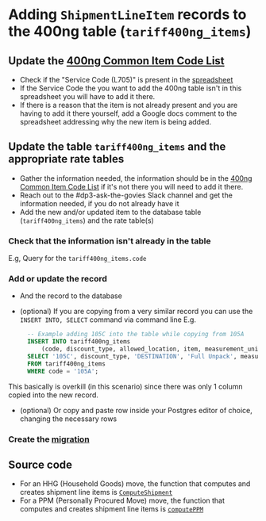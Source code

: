# Adding `ShipmentLineItem` records to the 400ng table (`tariff400ng_items`)

## Update the [400ng Common Item Code List](https://docs.google.com/spreadsheets/d/1MSkrhLHH9tHGVGN7ELVLkdpg7XRTb3R3I1xd-ZEkCI4/edit#gid=1382174367)

* Check if the "Service Code (L705)" is present in the [spreadsheet](https://docs.google.com/spreadsheets/d/1MSkrhLHH9tHGVGN7ELVLkdpg7XRTb3R3I1xd-ZEkCI4/edit#gid=1382174367)
* If the Service Code the you want to add the 400ng table isn't in this spreadsheet you will have to add it there.
* If there is a reason that the item is not already present and you are having to add it there yourself, add a Google docs comment to the spreadsheet addressing why the new item is being added.

## Update the table `tariff400ng_items` and the appropriate rate tables

* Gather the information needed, the information should be in the [400ng Common Item Code List](https://docs.google.com/spreadsheets/d/1MSkrhLHH9tHGVGN7ELVLkdpg7XRTb3R3I1xd-ZEkCI4/edit#gid=1382174367) if it's not there you will need to add it there.
* Reach out to the #dp3-ask-the-govies Slack channel and get the information needed, if you do not already have it
* Add the new and/or updated item to the database table (`tariff400ng_items`) and the rate table(s)

### Check that the information isn't already in the table

E.g, Query for the `tariff400ng_items.code`

### Add or update the record

* And the record to the database
* (optional) If you are copying from a very similar record you can use the `INSERT INTO, SELECT` command via command line
  E.g.

  ```sql
    -- Example adding 105C into the table while copying from 105A
    INSERT INTO tariff400ng_items
        (code, discount_type, allowed_location, item, measurement_unit_1, created_at, updated_at)
    SELECT '105C', discount_type, 'DESTINATION', 'Full Unpack', measurement_unit_1, NOW(), NOW()
    FROM tariff400ng_items
    WHERE code = '105A';
   ```

This basically is overkill (in this scenario) since there was only 1 column copied into the new record.

* (optional) Or copy and paste row inside your Postgres editor of choice, changing the necessary rows

### Create the [migration](../database/database.md#migrations)

## Source code

* For an HHG (Household Goods) move, the function that computes and creates shipment line items is [`ComputeShipment`](../../pkg/rateengine/rateengine.go#L241)
* For a PPM (Personally Procured Move) move, the function that computes and creates shipment line items is [`computePPM`](../../pkg/rateengine/rateengine.go#L84)
